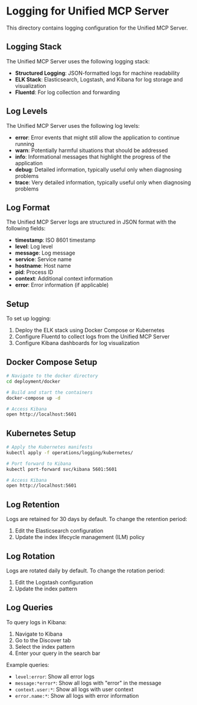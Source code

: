 # Logging for Unified MCP Server

This directory contains logging configuration for the Unified MCP Server.

## Logging Stack

The Unified MCP Server uses the following logging stack:

- **Structured Logging**: JSON-formatted logs for machine readability
- **ELK Stack**: Elasticsearch, Logstash, and Kibana for log storage and visualization
- **Fluentd**: For log collection and forwarding

## Log Levels

The Unified MCP Server uses the following log levels:

- **error**: Error events that might still allow the application to continue running
- **warn**: Potentially harmful situations that should be addressed
- **info**: Informational messages that highlight the progress of the application
- **debug**: Detailed information, typically useful only when diagnosing problems
- **trace**: Very detailed information, typically useful only when diagnosing problems

## Log Format

The Unified MCP Server logs are structured in JSON format with the following fields:

- **timestamp**: ISO 8601 timestamp
- **level**: Log level
- **message**: Log message
- **service**: Service name
- **hostname**: Host name
- **pid**: Process ID
- **context**: Additional context information
- **error**: Error information (if applicable)

## Setup

To set up logging:

1. Deploy the ELK stack using Docker Compose or Kubernetes
2. Configure Fluentd to collect logs from the Unified MCP Server
3. Configure Kibana dashboards for log visualization

## Docker Compose Setup

```bash
# Navigate to the docker directory
cd deployment/docker

# Build and start the containers
docker-compose up -d

# Access Kibana
open http://localhost:5601
```

## Kubernetes Setup

```bash
# Apply the Kubernetes manifests
kubectl apply -f operations/logging/kubernetes/

# Port forward to Kibana
kubectl port-forward svc/kibana 5601:5601

# Access Kibana
open http://localhost:5601
```

## Log Retention

Logs are retained for 30 days by default. To change the retention period:

1. Edit the Elasticsearch configuration
2. Update the index lifecycle management (ILM) policy

## Log Rotation

Logs are rotated daily by default. To change the rotation period:

1. Edit the Logstash configuration
2. Update the index pattern

## Log Queries

To query logs in Kibana:

1. Navigate to Kibana
2. Go to the Discover tab
3. Select the index pattern
4. Enter your query in the search bar

Example queries:

- `level:error`: Show all error logs
- `message:*error*`: Show all logs with "error" in the message
- `context.user:*`: Show all logs with user context
- `error.name:*`: Show all logs with error information

